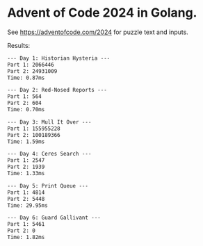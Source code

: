 # Advent of Code 2024 in Golang.

See https://adventofcode.com/2024 for puzzle text and inputs.


Results:

```txt
--- Day 1: Historian Hysteria ---
Part 1: 2066446
Part 2: 24931009
Time: 0.87ms

--- Day 2: Red-Nosed Reports ---
Part 1: 564
Part 2: 604
Time: 0.70ms

--- Day 3: Mull It Over ---
Part 1: 155955228
Part 2: 100189366
Time: 1.59ms

--- Day 4: Ceres Search ---
Part 1: 2547
Part 2: 1939
Time: 1.33ms

--- Day 5: Print Queue ---
Part 1: 4814
Part 2: 5448
Time: 29.95ms

--- Day 6: Guard Gallivant ---
Part 1: 5461
Part 2: 0
Time: 1.82ms

```
